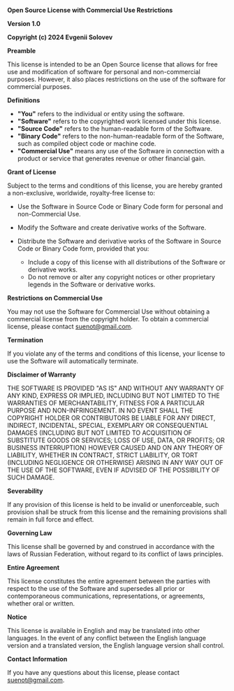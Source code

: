 **Open Source License with Commercial Use Restrictions**

**Version 1.0**

**Copyright (c) 2024 Evgenii Solovev**

**Preamble**

This license is intended to be an Open Source license that allows for free use and modification of software for personal and non-commercial purposes. However, it also places restrictions on the use of the software for commercial purposes.

**Definitions**

* **"You"** refers to the individual or entity using the software.
* **"Software"** refers to the copyrighted work licensed under this license.
* **"Source Code"** refers to the human-readable form of the Software.
* **"Binary Code"** refers to the non-human-readable form of the Software, such as compiled object code or machine code.
* **"Commercial Use"** means any use of the Software in connection with a product or service that generates revenue or other financial gain.

**Grant of License**

Subject to the terms and conditions of this license, you are hereby granted a non-exclusive, worldwide, royalty-free license to:

* Use the Software in Source Code or Binary Code form for personal and non-Commercial Use.
* Modify the Software and create derivative works of the Software.
* Distribute the Software and derivative works of the Software in Source Code or Binary Code form, provided that you:

    * Include a copy of this license with all distributions of the Software or derivative works.
    * Do not remove or alter any copyright notices or other proprietary legends in the Software or derivative works.

**Restrictions on Commercial Use**

You may not use the Software for Commercial Use without obtaining a commercial license from the copyright holder. To obtain a commercial license, please contact suenot@gmail.com.

**Termination**

If you violate any of the terms and conditions of this license, your license to use the Software will automatically terminate.

**Disclaimer of Warranty**

THE SOFTWARE IS PROVIDED "AS IS" AND WITHOUT ANY WARRANTY OF ANY KIND, EXPRESS OR IMPLIED, INCLUDING BUT NOT LIMITED TO THE WARRANTIES OF MERCHANTABILITY, FITNESS FOR A PARTICULAR PURPOSE AND NON-INFRINGEMENT. IN NO EVENT SHALL THE COPYRIGHT HOLDER OR CONTRIBUTORS BE LIABLE FOR ANY DIRECT, INDIRECT, INCIDENTAL, SPECIAL, EXEMPLARY OR CONSEQUENTIAL DAMAGES (INCLUDING BUT NOT LIMITED TO ACQUISITION OF SUBSTITUTE GOODS OR SERVICES; LOSS OF USE, DATA, OR PROFITS; OR BUSINESS INTERRUPTION) HOWEVER CAUSED AND ON ANY THEORY OF LIABILITY, WHETHER IN CONTRACT, STRICT LIABILITY, OR TORT (INCLUDING NEGLIGENCE OR OTHERWISE) ARISING IN ANY WAY OUT OF THE USE OF THE SOFTWARE, EVEN IF ADVISED OF THE POSSIBILITY OF SUCH DAMAGE.

**Severability**

If any provision of this license is held to be invalid or unenforceable, such provision shall be struck from this license and the remaining provisions shall remain in full force and effect.

**Governing Law**

This license shall be governed by and construed in accordance with the laws of Russian Federation, without regard to its conflict of laws principles.

**Entire Agreement**

This license constitutes the entire agreement between the parties with respect to the use of the Software and supersedes all prior or contemporaneous communications, representations, or agreements, whether oral or written.

**Notice**

This license is available in English and may be translated into other languages. In the event of any conflict between the English language version and a translated version, the English language version shall control.

**Contact Information**

If you have any questions about this license, please contact suenot@gmail.com.

